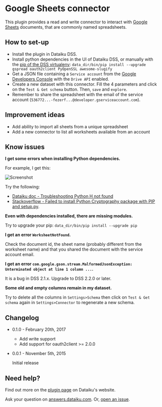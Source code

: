 # Google Sheets connector

This plugin provides a read and write connector to interact with [Google Sheets](https://www.google.com/intl/en_us/sheets/about/) documents, that are commonly named spreadsheets.

## How to set-up

* Install the plugin in Dataiku DSS.
* Install python dependencies in the UI of Dataiku DSS, or manually with the [pip of the DSS virtualenv](http://learn.dataiku.com/howto/code/python/install-python-packages.html): `data_dir/bin/pip install --upgrade gspread oauth2client PyOpenSSL awesome-slugify`
* Get a JSON file containing a `Service account` from the [Google Developers Console](https://console.developers.google.com/project) with the `Drive API` enabled.
* Create a new dataset with this connector. Fill the 4 parameters and click on the `Test & Get schema` button. Then, `save` and `explore`.
* Remember to share the spreadsheet with the email of the service account (`536772...-fezerf...@developer.gserviceaccount.com`).

## Improvement ideas

* Add ability to import all sheets from a unique spreadsheet
* Add a new connector to list all worksheets available from an account

## Know issues

**I get some errors when installing Python dependencies.**

For example, I get this:

![Screenshot](https://raw.githubusercontent.com/dataiku/dataiku-contrib/master/googlesheets/dss-4-2-error.png)

Try the following:

* [Dataiku doc - Troubleshooting Python H not found](https://doc.dataiku.com/dss/latest/code-envs/troubleshooting.html#python-h-not-found)
* [Stackoverflow - Failed to install Python Cryptography package with PIP and setup.py](http://stackoverflow.com/questions/22073516/failed-to-install-python-cryptography-package-with-pip-and-setup-py).

**Even with dependencies installed, there are missing modules.**

Try to upgrade your pip: `data_dir/bin/pip install --upgrade pip`

**I get an error `WorksheetNotFound`.**

Check the document id, the sheet name (probably different from the worksheet name) and that you shared the document with the service account email.

**I get an error `com.google.gson.stream.MalformedJsonException: Unterminated object at line 1 column ...`.**

It is a bug in DSS 2.1.x. Upgrade to DSS 2.2.0 or later.

**Some old and empty columns remain in my dataset.**

Try to delete all the columns in `Settings>Schema` then click on `Test & Get schema` again in `Settings>Connector` to regenerate a new schema.

## Changelog

* 0.1.0 - February 20th, 2017

	- Add write support
	- Add support for oauth2client >= 2.0.0

* 0.0.1 - November 5th, 2015

	Initial release

## Need help?

Find out more on the [plugin page](https://www.dataiku.com/community/plugins/info/googlesheets.html) on Dataiku's website.

Ask your question on [answers.dataiku.com](https://answers.dataiku.com). Or, [open an issue](https://github.com/dataiku/dataiku-contrib/issues).
